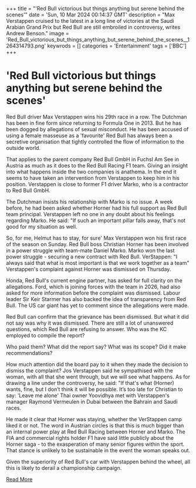 +++
title = "'Red Bull victorious but things anything but serene behind the scenes'"
date = 'Sun, 10 Mar 2024 00:14:37 GMT'
description = "Max Verstappen cruised to the latest in a long line of victories at the Saudi Arabian Grand Prix but Red Bull are still embroiled in controversy, writes Andrew Benson."
image = 'Red_Bull_victorious_but_things_anything_but_serene_behind_the_scenes__1264314793.png'
keywrods =  []
categories = 'Entertainment'
tags = ['BBC']
+++

# 'Red Bull victorious but things anything but serene behind the scenes'

Red Bull driver Max Verstappen wins his 29th race in a row.
The Dutchman has been in fine form since returning to Formula One in 2013.
But he has been dogged by allegations of sexual misconduct.
He has been accused of using a female masseuse as a 'favourite' Red Bull has always been a secretive organisation that tightly controlled the flow of information to the outside world.

That applies to the parent company Red Bull GmbH in Fuchsl Am See in Austria as much as it does to the Red Bull Racing F1 team.
Giving an insight into what happens inside the two companies is anathema.
In the end it seems to have taken an intervention from Verstappen to keep him in his position.
Verstappen is close to former F1 driver Marko, who is a contractor to Red Bull GmbH.

The Dutchman insists his relationship with Marko is no issue.
A week before, he had been asked whether Horner had his full support as Red Bull team principal.
Verstappen left no one in any doubt about his feelings regarding Marko.
He said: <bb>"If such an important pillar falls away, that<bb>'s not good for my situation as well.

So, for me, Helmut has to stay, for sure' Max Verstappen won his first race of the season on Sunday.
Red Bull boss Christian Horner has been involved in a power struggle with team-mate Daniel Marko.
Marko won the last power struggle - securing a new contract with Red Bull.
VerStappen: "I always said that what is most important is that we work together as a team" Verstappen's complaint against Horner was dismissed on Thursday.

Honda, Red Bull<bb>'s current engine partner, has asked for full clarity on the allegations.
Ford, which is joining forces with the team in 2026, had also asked for more information before the complaint was dismissed.
Labour leader Sir Keir Starmer has also backed the idea of transparency from Red Bull.
The US car giant has yet to comment since the allegations were made.

Red Bull can confirm that the grievance has been dismissed.
But what it did not say was why it was dismissed.
There are still a lot of unanswered questions, which Red Bull are refusing to answer.
Who was the KC employed to compile the report?

Who paid them?
What did the report say?
What was its scope?
Did it make recommendations?

How much attention did the board pay to it when they made the decision to dismiss the complaint?
Jos Verstappen said he sympathised with the woman, with all that she went through, but we will see what happens.
As for drawing a line under the controversy, he said: <bb>"If that<bb>'s what (Horner) wants, fine, but I don’t think it will be possible.
It’s too late for Christian to say: <bb> 'Leave me alone' Thai owner Yoovidhya met with Verstappen's manager Raymond Vermeulen in Dubai between the Bahrain and Saudi races.

He made it clear that Horner was staying, whether the VerStappen camp liked it or not.
The word in Austrian circles is that this is much bigger than an internal power play at Red Bull Racing between Horner and Marko.
The FIA and commercial rights holder F1 have said little publicly about the Horner saga - to the exasperation of many senior figures within the sport.
That stance is unlikely to be sustainable in the event the woman speaks out.

Given the superiority of Red Bull<bb>'s car with Verstappen behind the wheel, all this is likely to derail a championship campaign.


[Read More](https://www.bbc.co.uk/sport/formula1/68525859)
